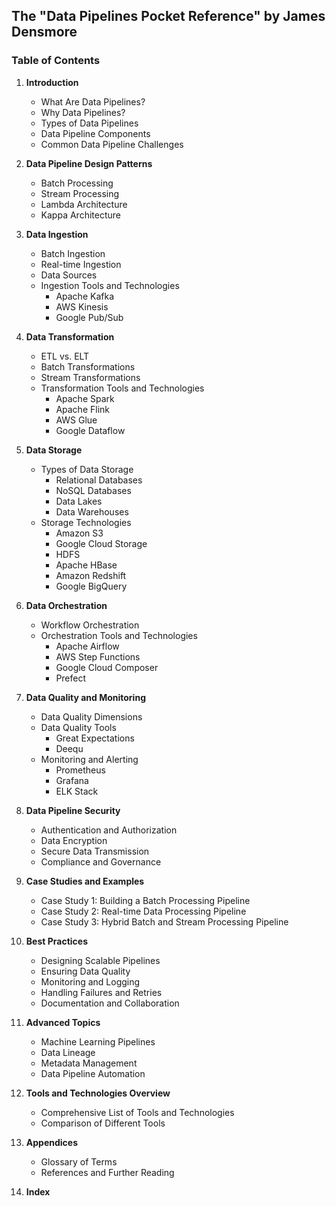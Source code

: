 ## The "Data Pipelines Pocket Reference" by James Densmore

### Table of Contents

1. **Introduction**
    - What Are Data Pipelines?
    - Why Data Pipelines?
    - Types of Data Pipelines
    - Data Pipeline Components
    - Common Data Pipeline Challenges

2. **Data Pipeline Design Patterns**
    - Batch Processing
    - Stream Processing
    - Lambda Architecture
    - Kappa Architecture

3. **Data Ingestion**
    - Batch Ingestion
    - Real-time Ingestion
    - Data Sources
    - Ingestion Tools and Technologies
        - Apache Kafka
        - AWS Kinesis
        - Google Pub/Sub

4. **Data Transformation**
    - ETL vs. ELT
    - Batch Transformations
    - Stream Transformations
    - Transformation Tools and Technologies
        - Apache Spark
        - Apache Flink
        - AWS Glue
        - Google Dataflow

5. **Data Storage**
    - Types of Data Storage
        - Relational Databases
        - NoSQL Databases
        - Data Lakes
        - Data Warehouses
    - Storage Technologies
        - Amazon S3
        - Google Cloud Storage
        - HDFS
        - Apache HBase
        - Amazon Redshift
        - Google BigQuery

6. **Data Orchestration**
    - Workflow Orchestration
    - Orchestration Tools and Technologies
        - Apache Airflow
        - AWS Step Functions
        - Google Cloud Composer
        - Prefect

7. **Data Quality and Monitoring**
    - Data Quality Dimensions
    - Data Quality Tools
        - Great Expectations
        - Deequ
    - Monitoring and Alerting
        - Prometheus
        - Grafana
        - ELK Stack

8. **Data Pipeline Security**
    - Authentication and Authorization
    - Data Encryption
    - Secure Data Transmission
    - Compliance and Governance

9. **Case Studies and Examples**
    - Case Study 1: Building a Batch Processing Pipeline
    - Case Study 2: Real-time Data Processing Pipeline
    - Case Study 3: Hybrid Batch and Stream Processing Pipeline

10. **Best Practices**
    - Designing Scalable Pipelines
    - Ensuring Data Quality
    - Monitoring and Logging
    - Handling Failures and Retries
    - Documentation and Collaboration

11. **Advanced Topics**
    - Machine Learning Pipelines
    - Data Lineage
    - Metadata Management
    - Data Pipeline Automation

12. **Tools and Technologies Overview**
    - Comprehensive List of Tools and Technologies
    - Comparison of Different Tools

13. **Appendices**
    - Glossary of Terms
    - References and Further Reading

14. **Index**
